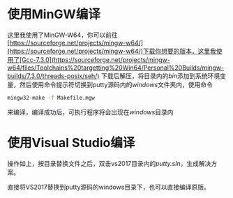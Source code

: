 # 使用MinGW编译
这里我使用了MinGW-W64，你可以前往[https://sourceforge.net/projects/mingw-w64/](https://sourceforge.net/projects/mingw-w64/)下载你想要的版本，这里我使用了[Gcc-7.3.0](https://sourceforge.net/projects/mingw-w64/files/Toolchains%20targetting%20Win64/Personal%20Builds/mingw-builds/7.3.0/threads-posix/seh/)
下载后解压，将目录内的*bin*添加到系统环境变量，然后使用命令提示符切换到putty源码内的*windows*文件夹内，使用命令

```bash
mingw32-make -f Makefile.mgw
```

来编译，编译成功后，可执行程序将会出现在*windows*目录内

# 使用Visual Studio编译
操作如上，按目录替换文件之后，双击vs2017目录内的*putty.sln*，生成解决方案。

直接将VS2017替换到putty源码的windows目录下，也可以直接编译原版。